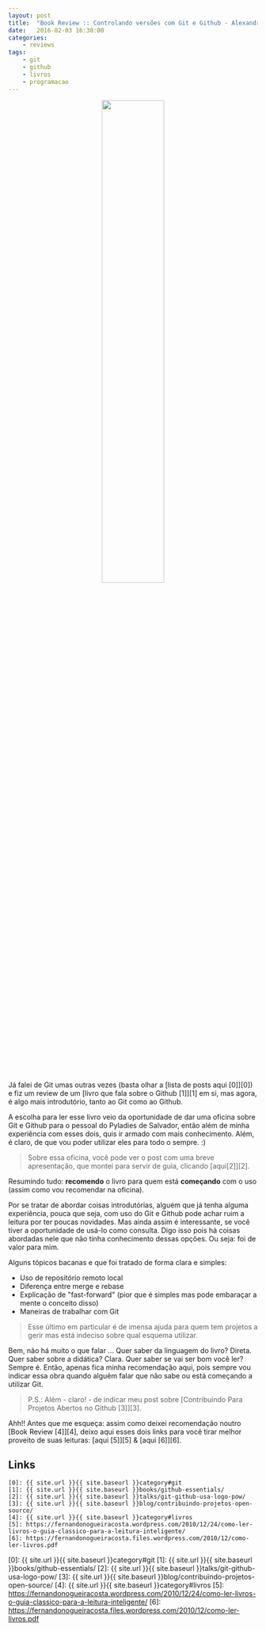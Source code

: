 ```yaml
---
layout: post
title:  "Book Review :: Controlando versões com Git e Github - Alexandre Aquiles & Rodrigo Ferreira"
date:   2016-02-03 16:30:00
categories:
    - reviews
tags:
    - git
    - github
    - livros
    - programacao
---
```


<div style="text-align: center;">
	<img src="{{ site.baseurl }}images/posts/2016/13.png" style="width:50%;" />
</div>
<br />

Já falei de Git umas outras vezes (basta olhar a [lista de posts aqui \[0\]][0]) e fiz um review de um [livro que fala sobre o Github \[1\]][1] em si, mas agora, é algo mais introdutório, tanto ao Git como ao Github.

A escolha para ler esse livro veio da oportunidade de dar uma oficina sobre Git e Github para o pessoal do Pyladies de Salvador, então além de minha experiência com esses dois, quis ir armado com mais conhecimento. Além, é claro, de que vou poder utilizar eles para todo o sempre. :)

> Sobre essa oficina, você pode ver o post com uma breve apresentação, que montei para servir de guia, clicando [aqui\[2\]][2].

Resumindo tudo: **recomendo** o livro para quem está **começando** com o uso (assim como vou recomendar na oficina).

Por se tratar de abordar coisas introdutórias, alguém que já tenha alguma experiência, pouca que seja, com uso do Git e Github pode achar ruim a leitura por ter poucas novidades. Mas ainda assim é interessante, se você tiver a oportunidade de usá-lo como consulta. Digo isso pois há coisas abordadas nele que não tinha conhecimento dessas opções. Ou seja: foi de valor para mim.

Alguns tópicos bacanas e que foi tratado de forma clara e simples:

* Uso de repositório remoto local
* Diferença entre merge e rebase
* Explicação de "fast-forward" (pior que é simples mas pode embaraçar a mente o conceito disso)
* Maneiras de trabalhar com Git

> Esse último em particular é de imensa ajuda para quem tem projetos a gerir mas está indeciso sobre qual esquema utilizar.

Bem, não há muito o que falar ... Quer saber da linguagem do livro? Direta. Quer saber sobre a didática? Clara. Quer saber se vai ser bom você ler? Sempre é. Então, apenas fica minha recomendação aqui, pois sempre vou indicar essa obra quando alguém falar que não sabe ou está começando a utilizar Git.

> P.S.: Além - claro! - de indicar meu post sobre [Contribuindo Para Projetos Abertos no Github \[3\]][3].

Ahh!! Antes que me esqueça: assim como deixei recomendação noutro [Book Review \[4\]][4], deixo aqui esses dois links para você tirar melhor proveito de suas leituras: [aqui \[5\]][5] & [aqui \[6\]][6].

## Links

~~~
[0]: {{ site.url }}{{ site.baseurl }}category#git
[1]: {{ site.url }}{{ site.baseurl }}books/github-essentials/
[2]: {{ site.url }}{{ site.baseurl }}talks/git-github-usa-logo-pow/
[3]: {{ site.url }}{{ site.baseurl }}blog/contribuindo-projetos-open-source/
[4]: {{ site.url }}{{ site.baseurl }}category#livros
[5]: https://fernandonogueiracosta.wordpress.com/2010/12/24/como-ler-livros-o-guia-classico-para-a-leitura-inteligente/
[6]: https://fernandonogueiracosta.files.wordpress.com/2010/12/como-ler-livros.pdf
~~~

[0]: {{ site.url }}{{ site.baseurl }}category#git
[1]: {{ site.url }}{{ site.baseurl }}books/github-essentials/
[2]: {{ site.url }}{{ site.baseurl }}talks/git-github-usa-logo-pow/
[3]: {{ site.url }}{{ site.baseurl }}blog/contribuindo-projetos-open-source/
[4]: {{ site.url }}{{ site.baseurl }}category#livros
[5]: https://fernandonogueiracosta.wordpress.com/2010/12/24/como-ler-livros-o-guia-classico-para-a-leitura-inteligente/
[6]: https://fernandonogueiracosta.files.wordpress.com/2010/12/como-ler-livros.pdf
